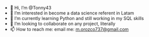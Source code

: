 - 👋 Hi, I’m @Tonny43
- 👀 I’m interested in become a data science referent in Latam 
- 🌱 I’m currently learning Python and still working in my SQL skills 
- 💞️ I’m looking to collaborate on any project, literally 
- 📫 How to reach me: email me: m.orozco737@gmail.com 

<!---
Tonny43/Tonny43 is a ✨ special ✨ repository because its `README.md` (this file) appears on your GitHub profile.
You can click the Preview link to take a look at your changes.
--->
